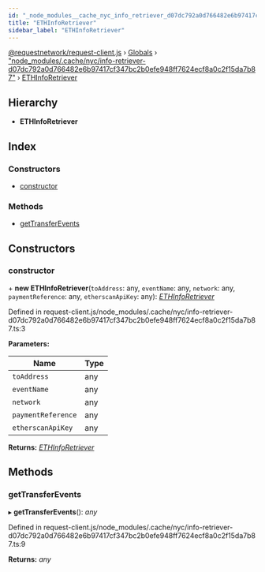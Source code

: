 ```yaml
---
id: "_node_modules__cache_nyc_info_retriever_d07dc792a0d766482e6b97417cf347bc2b0efe948ff7624ecf8a0c2f15da7b87_.ethinforetriever"
title: "ETHInfoRetriever"
sidebar_label: "ETHInfoRetriever"
---
```


[@requestnetwork/request-client.js](../index.md) › [Globals](../globals.md) › ["node_modules/.cache/nyc/info-retriever-d07dc792a0d766482e6b97417cf347bc2b0efe948ff7624ecf8a0c2f15da7b87"](../modules/_node_modules__cache_nyc_info_retriever_d07dc792a0d766482e6b97417cf347bc2b0efe948ff7624ecf8a0c2f15da7b87_.md) › [ETHInfoRetriever](_node_modules__cache_nyc_info_retriever_d07dc792a0d766482e6b97417cf347bc2b0efe948ff7624ecf8a0c2f15da7b87_.ethinforetriever.md)

## Hierarchy

* **ETHInfoRetriever**

## Index

### Constructors

* [constructor](_node_modules__cache_nyc_info_retriever_d07dc792a0d766482e6b97417cf347bc2b0efe948ff7624ecf8a0c2f15da7b87_.ethinforetriever.md#constructor)

### Methods

* [getTransferEvents](_node_modules__cache_nyc_info_retriever_d07dc792a0d766482e6b97417cf347bc2b0efe948ff7624ecf8a0c2f15da7b87_.ethinforetriever.md#gettransferevents)

## Constructors

###  constructor

\+ **new ETHInfoRetriever**(`toAddress`: any, `eventName`: any, `network`: any, `paymentReference`: any, `etherscanApiKey`: any): *[ETHInfoRetriever](_node_modules__cache_nyc_info_retriever_d07dc792a0d766482e6b97417cf347bc2b0efe948ff7624ecf8a0c2f15da7b87_.ethinforetriever.md)*

Defined in request-client.js/node_modules/.cache/nyc/info-retriever-d07dc792a0d766482e6b97417cf347bc2b0efe948ff7624ecf8a0c2f15da7b87.ts:3

**Parameters:**

Name | Type |
------ | ------ |
`toAddress` | any |
`eventName` | any |
`network` | any |
`paymentReference` | any |
`etherscanApiKey` | any |

**Returns:** *[ETHInfoRetriever](_node_modules__cache_nyc_info_retriever_d07dc792a0d766482e6b97417cf347bc2b0efe948ff7624ecf8a0c2f15da7b87_.ethinforetriever.md)*

## Methods

###  getTransferEvents

▸ **getTransferEvents**(): *any*

Defined in request-client.js/node_modules/.cache/nyc/info-retriever-d07dc792a0d766482e6b97417cf347bc2b0efe948ff7624ecf8a0c2f15da7b87.ts:9

**Returns:** *any*
